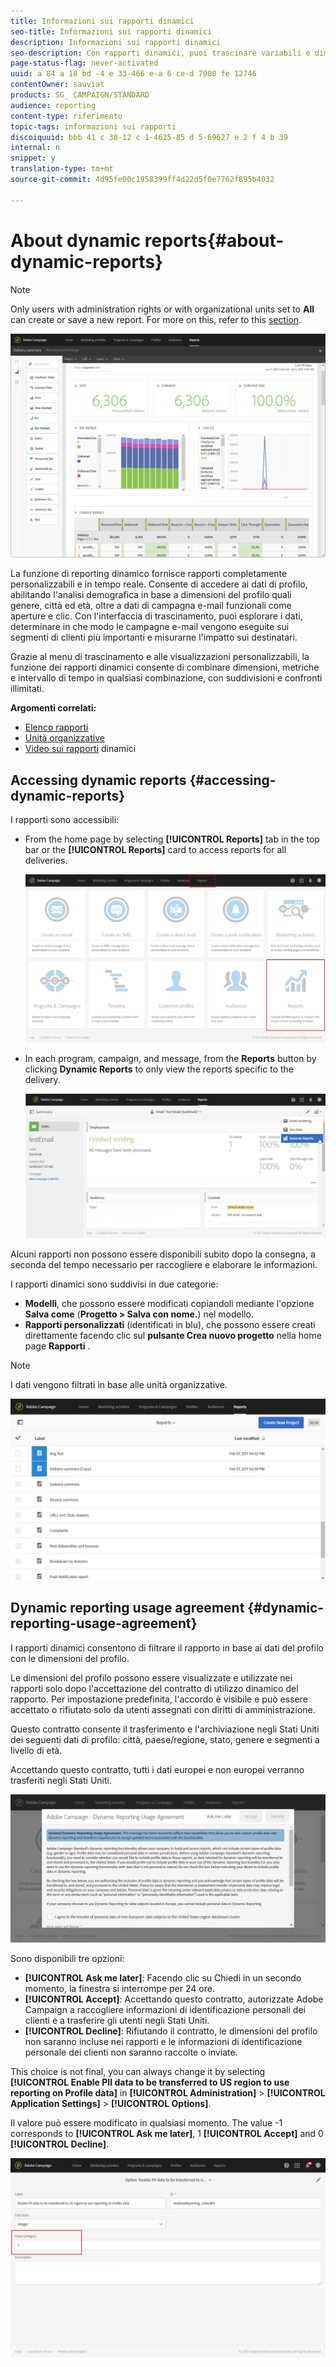 ```yaml
---
title: Informazioni sui rapporti dinamici
seo-title: Informazioni sui rapporti dinamici
description: Informazioni sui rapporti dinamici
seo-description: Con rapporti dinamici, puoi trascinare variabili e dimensioni nel tuo ambiente a forma libera e analizzare il successo delle campagne.
page-status-flag: never-activated
uuid: a 84 a 18 bd -4 e 33-466 e-a 6 ce-d 7008 fe 12746
contentOwner: sauviat
products: SG_ CAMPAIGN/STANDARD
audience: reporting
content-type: riferimento
topic-tags: informazioni sui rapporti
discoiquuid: bbb 41 c 38-12 c 1-4625-85 d 5-69627 e 2 f 4 b 39
internal: n
snippet: y
translation-type: tm+mt
source-git-commit: 4d95fe00c1958399ff4d22d5f0e7762f895b4032

---
```



# About dynamic reports{#about-dynamic-reports}

>[!NOTE]
>
>Only users with administration rights or with organizational units set to **All** can create or save a new report. For more on this, refer to this [section](../../administration/using/users-management.md).

![](assets/dynamic_report_intro.png)

La funzione di reporting dinamico fornisce rapporti completamente personalizzabili e in tempo reale. Consente di accedere ai dati di profilo, abilitando l'analisi demografica in base a dimensioni del profilo quali genere, città ed età, oltre a dati di campagna e-mail funzionali come aperture e clic. Con l'interfaccia di trascinamento, puoi esplorare i dati, determinare in che modo le campagne e-mail vengono eseguite sui segmenti di clienti più importanti e misurarne l'impatto sui destinatari.

Grazie al menu di trascinamento e alle visualizzazioni personalizzabili, la funzione dei rapporti dinamici consente di combinare dimensioni, metriche e intervallo di tempo in qualsiasi combinazione, con suddivisioni e confronti illimitati.


**Argomenti correlati:**

* [Elenco rapporti](../../reporting/using/defining-the-report-period.md)
* [Unità organizzative](../../administration/using/organizational-units.md)
* [Video sui rapporti](https://helpx.adobe.com/campaign/kt/acs/using/acs-creating-a-dynamic-report-feature-video-use.html) dinamici

## Accessing dynamic reports {#accessing-dynamic-reports}

I rapporti sono accessibili:

* From the home page by selecting **[!UICONTROL Reports]** tab in the top bar or the **[!UICONTROL Reports]** card to access reports for all deliveries.

   ![](assets/campaign_reports_access.png)

* In each program, campaign, and message, from the **Reports** button by clicking **Dynamic Reports** to only view the reports specific to the delivery.

   ![](assets/campaign_reports_description.png)

Alcuni rapporti non possono essere disponibili subito dopo la consegna, a seconda del tempo necessario per raccogliere e elaborare le informazioni.

I rapporti dinamici sono suddivisi in due categorie:

* **Modelli**, che possono essere modificati copiandoli mediante l'opzione **Salva come** (**Progetto &gt; Salva con nome.**) nel modello.
* **Rapporti personalizzati** (identificati in blu), che possono essere creati direttamente facendo clic sul **pulsante Crea nuovo progetto** nella home page **Rapporti** .

>[!NOTE]
>
>I dati vengono filtrati in base alle unità organizzative.

![](assets/dynamic_report_overview.png)


## Dynamic reporting usage agreement {#dynamic-reporting-usage-agreement}

I rapporti dinamici consentono di filtrare il rapporto in base ai dati del profilo con le dimensioni del profilo.

Le dimensioni del profilo possono essere visualizzate e utilizzate nei rapporti solo dopo l'accettazione del contratto di utilizzo dinamico del rapporto. Per impostazione predefinita, l'accordo è visibile e può essere accettato o rifiutato solo da utenti assegnati con diritti di amministrazione.

Questo contratto consente il trasferimento e l'archiviazione negli Stati Uniti dei seguenti dati di profilo: città, paese/regione, stato, genere e segmenti a livello di età.

Accettando questo contratto, tutti i dati europei e non europei verranno trasferiti negli Stati Uniti.

![](assets/pii_window.png)

Sono disponibili tre opzioni:

* **[!UICONTROL Ask me later]**: Facendo clic su Chiedi in un secondo momento, la finestra si interrompe per 24 ore.
* **[!UICONTROL Accept]**: Accettando questo contratto, autorizzate Adobe Campaign a raccogliere informazioni di identificazione personali dei clienti e a trasferire gli utenti negli Stati Uniti.
* **[!UICONTROL Decline]**: Rifiutando il contratto, le dimensioni del profilo non saranno incluse nei rapporti e le informazioni di identificazione personale dei clienti non saranno raccolte o inviate.

This choice is not final, you can always change it by selecting **[!UICONTROL Enable PII data to be transferred to US region to use reporting on Profile data]** in **[!UICONTROL Administration]** &gt; **[!UICONTROL Application Settings]** &gt; **[!UICONTROL Options]**.

Il valore può essere modificato in qualsiasi momento. The value -1 corresponds to **[!UICONTROL Ask me later]**, 1 **[!UICONTROL Accept]** and 0 **[!UICONTROL Decline]**.

![](assets/pii_window_2.png)


